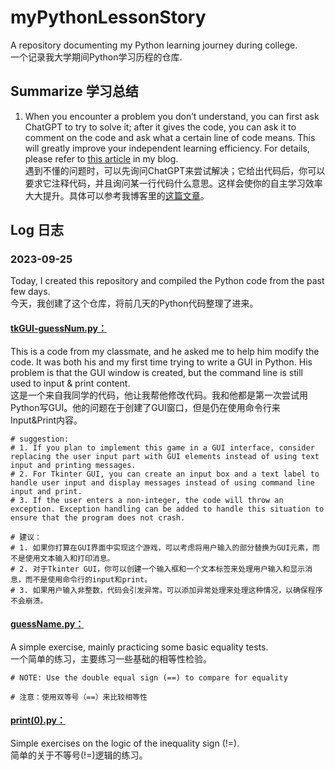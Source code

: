# myPythonLessonStory
A repository documenting my Python learning journey during college.  
一个记录我大学期间Python学习历程的仓库.

## Summarize 学习总结
1. When you encounter a problem you don’t understand, you can first ask ChatGPT to try to solve it; after it gives the code, you can ask it to comment on the code and ask what a certain line of code means. This will greatly improve your independent learning efficiency. For details, please refer to [this article](https://gloridust.xyz/%E6%8A%80%E6%9C%AF/2023/08/24/studywithgpt.html) in my blog.  
遇到不懂的问题时，可以先询问ChatGPT来尝试解决；它给出代码后，你可以要求它注释代码，并且询问某一行代码什么意思。这样会使你的自主学习效率大大提升。具体可以参考我博客里的[这篇文章](https://gloridust.xyz/%E6%8A%80%E6%9C%AF/2023/08/24/studywithgpt.html)。  


## Log 日志

### 2023-09-25
Today, I created this repository and compiled the Python code from the past few days.  
今天，我创建了这个仓库，将前几天的Python代码整理了进来。  
#### [tkGUI-guessNum.py：](/tkGUI-guessNum.py)  
This is a code from my classmate, and he asked me to help him modify the code. It was both his and my first time trying to write a GUI in Python. His problem is that the GUI window is created, but the command line is still used to input & print content.  
这是一个来自我同学的代码，他让我帮他修改代码。我和他都是第一次尝试用Python写GUI。他的问题在于创建了GUI窗口，但是仍在使用命令行来Input&Print内容。  

    # suggestion:
    # 1. If you plan to implement this game in a GUI interface, consider replacing the user input part with GUI elements instead of using text input and printing messages.
    # 2. For Tkinter GUI, you can create an input box and a text label to handle user input and display messages instead of using command line input and print.
    # 3. If the user enters a non-integer, the code will throw an exception. Exception handling can be added to handle this situation to ensure that the program does not crash.
<!--  -->
    # 建议：
    # 1. 如果你打算在GUI界面中实现这个游戏，可以考虑将用户输入的部分替换为GUI元素，而不是使用文本输入和打印消息。
    # 2. 对于Tkinter GUI，你可以创建一个输入框和一个文本标签来处理用户输入和显示消息，而不是使用命令行的input和print。
    # 3. 如果用户输入非整数，代码会引发异常。可以添加异常处理来处理这种情况，以确保程序不会崩溃。


#### [guessName.py：](/guessName.py)
A simple exercise, mainly practicing some basic equality tests.  
一个简单的练习，主要练习一些基础的相等性检验。  

    # NOTE: Use the double equal sign (==) to compare for equality
<!--  -->
    # 注意：使用双等号（==）来比较相等性

#### [print(0).py：](/print(0).py)
Simple exercises on the logic of the inequality sign (!=).  
简单的关于不等号(!=)逻辑的练习。